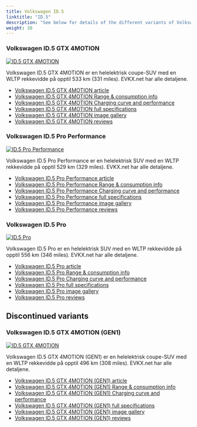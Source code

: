 ```yaml
---
title: Volkswagen ID.5
linktitle: "ID.5"
description: "See below for details of the different variants of Volkswagen ID.5"
weight: 30
---
```

### Volkswagen ID.5 GTX 4MOTION

<a href="id.5_gtx_4motion/"><img src="https://media.evkx.net/multimedia/models/volkswagen/id.5/id.5_gtx_4motion/main_1_st.jpg" class="img-fluid" alt="ID.5 GTX 4MOTION" ></a>

Volkswagen ID.5 GTX 4MOTION er en helelektrisk coupe-SUV med en WLTP rekkevidde på opptil 533 km (331 miles). EVKX.net har alle detaljene. 

- [Volkswagen ID.5 GTX 4MOTION article](id.5_gtx_4motion/)
- [Volkswagen ID.5 GTX 4MOTION Range & consumption info](id.5_gtx_4motion/rangeandconsumption)
- [Volkswagen ID.5 GTX 4MOTION Charging curve and performance](id.5_gtx_4motion/chargingcurve)
- [Volkswagen ID.5 GTX 4MOTION full specifications](id.5_gtx_4motion/specifications)
- [Volkswagen ID.5 GTX 4MOTION image gallery](id.5_gtx_4motion/gallery)
- [Volkswagen ID.5 GTX 4MOTION reviews](id.5_gtx_4motion/reviews)

### Volkswagen ID.5 Pro Performance

<a href="id.5_pro_performance/"><img src="https://media.evkx.net/multimedia/models/volkswagen/id.5/id.5_pro_performance/main_1_st.jpg" class="img-fluid" alt="ID.5 Pro Performance" ></a>

Volkswagen ID.5 Pro Performance er en helelektrisk SUV med en WLTP rekkevidde på opptil 529 km (329 miles). EVKX.net har alle detaljene. 

- [Volkswagen ID.5 Pro Performance article](id.5_pro_performance/)
- [Volkswagen ID.5 Pro Performance Range & consumption info](id.5_pro_performance/rangeandconsumption)
- [Volkswagen ID.5 Pro Performance Charging curve and performance](id.5_pro_performance/chargingcurve)
- [Volkswagen ID.5 Pro Performance full specifications](id.5_pro_performance/specifications)
- [Volkswagen ID.5 Pro Performance image gallery](id.5_pro_performance/gallery)
- [Volkswagen ID.5 Pro Performance reviews](id.5_pro_performance/reviews)

### Volkswagen ID.5 Pro

<a href="id.5_pro/"><img src="https://media.evkx.net/multimedia/models/volkswagen/id.5/id.5_pro/main_1_st.jpg" class="img-fluid" alt="ID.5 Pro" ></a>

Volkswagen ID.5 Pro er en helelektrisk SUV med en WLTP rekkevidde på opptil 556 km (346 miles). EVKX.net har alle detaljene. 

- [Volkswagen ID.5 Pro article](id.5_pro/)
- [Volkswagen ID.5 Pro Range & consumption info](id.5_pro/rangeandconsumption)
- [Volkswagen ID.5 Pro Charging curve and performance](id.5_pro/chargingcurve)
- [Volkswagen ID.5 Pro full specifications](id.5_pro/specifications)
- [Volkswagen ID.5 Pro image gallery](id.5_pro/gallery)
- [Volkswagen ID.5 Pro reviews](id.5_pro/reviews)

## Discontinued variants

### Volkswagen ID.5 GTX 4MOTION (GEN1)

<a href="id.5_gtx_4motion_gen1/"><img src="https://media.evkx.net/multimedia/models/volkswagen/id.5/id.5_gtx_4motion_gen1/main_1_st.jpg" class="img-fluid" alt="ID.5 GTX 4MOTION" ></a>

Volkswagen ID.5 GTX 4MOTION (GEN1) er en helelektrisk coupe-SUV med en WLTP rekkevidde på opptil 496 km (308 miles). EVKX.net har alle detaljene. 

- [Volkswagen ID.5 GTX 4MOTION (GEN1) article](id.5_gtx_4motion_gen1/)
- [Volkswagen ID.5 GTX 4MOTION (GEN1) Range & consumption info](id.5_gtx_4motion_gen1/rangeandconsumption)
- [Volkswagen ID.5 GTX 4MOTION (GEN1) Charging curve and performance](id.5_gtx_4motion_gen1/chargingcurve)
- [Volkswagen ID.5 GTX 4MOTION (GEN1) full specifications](id.5_gtx_4motion_gen1/specifications)
- [Volkswagen ID.5 GTX 4MOTION (GEN1) image gallery](id.5_gtx_4motion_gen1/gallery)
- [Volkswagen ID.5 GTX 4MOTION (GEN1) reviews](id.5_gtx_4motion_gen1/reviews)

